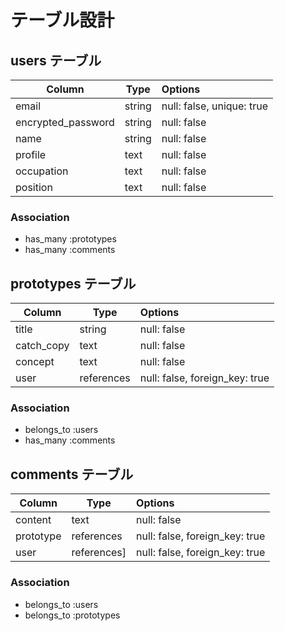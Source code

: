 # テーブル設計

## users テーブル

| Column             | Type   | Options                   | 
| ------------------ | ------ | :------------------------ | 
| email              | string | null: false, unique: true | 
| encrypted_password | string | null: false               | 
| name               | string | null: false               | 
| profile            | text   | null: false               | 
| occupation         | text   | null: false               | 
| position           | text   | null: false               | 

### Association

- has_many :prototypes
- has_many :comments


##  prototypes テーブル

| Column     | Type       | Options                        | 
| ---------- | ---------- | :----------------------------- | 
| title      | string     | null: false                    | 
| catch_copy | text       | null: false                    | 
| concept    | text       | null: false                    | 
| user       | references | null: false, foreign_key: true | 

### Association

- belongs_to :users
- has_many :comments


## comments テーブル
| Column    | Type        | Options                        | 
| --------- | ----------- | :----------------------------- | 
| content   | text        | null: false                    | 
| prototype | references  | null: false, foreign_key: true | 
| user      | references] | null: false, foreign_key: true | 

### Association

- belongs_to :users
- belongs_to :prototypes